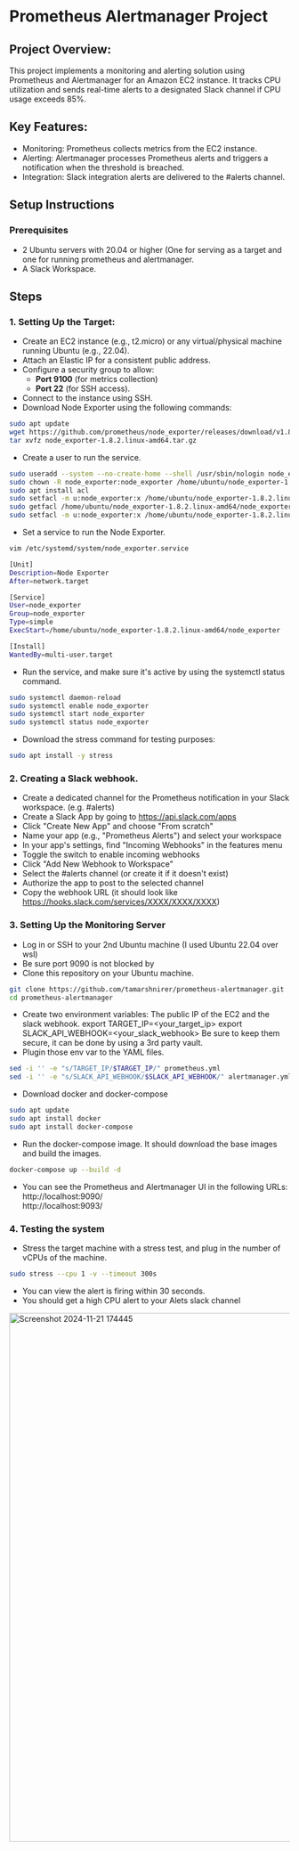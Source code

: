# Prometheus Alertmanager Project

## Project Overview:
This project implements a monitoring and alerting solution using Prometheus and Alertmanager for an Amazon EC2 instance. It tracks CPU utilization and sends real-time alerts to a designated Slack channel if CPU usage exceeds 85%.

## Key Features:

- Monitoring: Prometheus collects metrics from the EC2 instance.
- Alerting: Alertmanager processes Prometheus alerts and triggers a notification when the threshold is breached.
- Integration: Slack integration alerts are delivered to the #alerts channel.

## Setup Instructions

### Prerequisites
- 2 Ubuntu servers with 20.04 or higher (One for serving as a target and one for running prometheus and alertmanager. 
- A Slack Workspace.

## Steps
### 1. Setting Up the Target:
 - Create an EC2 instance (e.g., t2.micro) or any virtual/physical machine running Ubuntu (e.g., 22.04).  
 - Attach an Elastic IP for a consistent public address.  
 - Configure a security group to allow:  
   - **Port 9100** (for metrics collection)  
   - **Port 22** (for SSH access).  
- Connect to the instance using SSH.
- Download Node Exporter using the following commands:
```bash
sudo apt update
wget https://github.com/prometheus/node_exporter/releases/download/v1.8.2/node_exporter-1.8.2.linux-amd64.tar.gz
tar xvfz node_exporter-1.8.2.linux-amd64.tar.gz
```
- Create a user to run the service.
```bash
sudo useradd --system --no-create-home --shell /usr/sbin/nologin node_exporter
sudo chown -R node_exporter:node_exporter /home/ubuntu/node_exporter-1.8.2.linux-amd64/
sudo apt install acl
sudo setfacl -m u:node_exporter:x /home/ubuntu/node_exporter-1.8.2.linux-amd64/node_exporter
sudo getfacl /home/ubuntu/node_exporter-1.8.2.linux-amd64/node_exporter
sudo setfacl -m u:node_exporter:x /home/ubuntu/node_exporter-1.8.2.linux-amd64
```
- Set a service to run the Node Exporter.
```bash
vim /etc/systemd/system/node_exporter.service
```
```bash
[Unit]
Description=Node Exporter
After=network.target

[Service]
User=node_exporter
Group=node_exporter
Type=simple
ExecStart=/home/ubuntu/node_exporter-1.8.2.linux-amd64/node_exporter

[Install]
WantedBy=multi-user.target
```
- Run the service, and make sure it's active by using the systemctl status command. 
```bash                           
sudo systemctl daemon-reload
sudo systemctl enable node_exporter
sudo systemctl start node_exporter
sudo systemctl status node_exporter
```
- Download the stress command for testing purposes:
```bash
sudo apt install -y stress
```
### 2. Creating a Slack webhook.
- Create a dedicated channel for the Prometheus notification in your Slack workspace. (e.g. #alerts)
- Create a Slack App by going to https://api.slack.com/apps
- Click "Create New App" and choose "From scratch"
- Name your app (e.g., "Prometheus Alerts") and select your workspace
- In your app's settings, find "Incoming Webhooks" in the features menu
- Toggle the switch to enable incoming webhooks
- Click "Add New Webhook to Workspace"
- Select the #alerts channel (or create it if it doesn't exist)
- Authorize the app to post to the selected channel
- Copy the webhook URL (it should look like https://hooks.slack.com/services/XXXX/XXXX/XXXX)
### 3. Setting Up the Monitoring Server
- Log in or SSH to your 2nd Ubuntu machine (I used Ubuntu 22.04 over wsl)
- Be sure port 9090 is not blocked by 
- Clone this repository on your Ubuntu machine.
```bash
git clone https://github.com/tamarshnirer/prometheus-alertmanager.git
cd prometheus-alertmanager
```
- Create two environment variables: The public IP of the EC2 and the slack webhook.
export TARGET_IP=<your_target_ip>
export SLACK_API_WEBHOOK=<your_slack_webhook>
Be sure to keep them secure, it can be done by using a 3rd party vault.
- Plugin those env var to the YAML files.
```bash
sed -i '' -e "s/TARGET_IP/$TARGET_IP/" prometheus.yml
sed -i '' -e "s/SLACK_API_WEBHOOK/$SLACK_API_WEBHOOK/" alertmanager.yml
```
- Download docker and docker-compose
```bash
sudo apt update
sudo apt install docker
sudo apt install docker-compose
```
- Run the docker-compose image. It should download the base images and build the images.
```bash
docker-compose up --build -d
```
- You can see the Prometheus and Alertmanager UI in the following URLs: </br>
  http://localhost:9090/ </br>
  http://localhost:9093/

### 4. Testing the system
- Stress the target machine with a stress test, and plug in the number of vCPUs of the machine.
```bash
sudo stress --cpu 1 -v --timeout 300s
```
- You can view the alert is firing within 30 seconds.
- You should get a high CPU  alert to your Alets slack channel

<img width="950" alt="Screenshot 2024-11-21 174445" src="https://github.com/user-attachments/assets/459cce2b-528c-4539-96cb-ef0d86b0cdd8">

